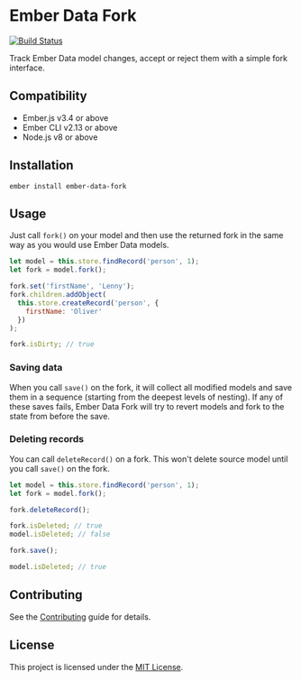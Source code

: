 Ember Data Fork
==============================================================================

[![Build Status](https://travis-ci.org/nibynic/ember-data-fork.svg?branch=master)](https://travis-ci.org/nibynic/ember-data-fork)

Track Ember Data model changes, accept or reject them with a simple fork interface.


Compatibility
------------------------------------------------------------------------------

* Ember.js v3.4 or above
* Ember CLI v2.13 or above
* Node.js v8 or above


Installation
------------------------------------------------------------------------------

```
ember install ember-data-fork
```


Usage
------------------------------------------------------------------------------

Just call `fork()` on your model and then use the returned fork in the same way as
you would use Ember Data models.

```javascript
let model = this.store.findRecord('person', 1);
let fork = model.fork();

fork.set('firstName', 'Lenny');
fork.children.addObject(
  this.store.createRecord('person', {
    firstName: 'Oliver'
  })
);

fork.isDirty; // true
```

### Saving data

When you call `save()` on the fork, it will collect all modified models and save
them in a sequence (starting from the deepest levels of nesting).
If any of these saves fails, Ember Data Fork will try to revert models and fork
to the state from before the save.

### Deleting records

You can call `deleteRecord()` on a fork. This won't delete source model until you
call `save()` on the fork.

```javascript
let model = this.store.findRecord('person', 1);
let fork = model.fork();

fork.deleteRecord();

fork.isDeleted; // true
model.isDeleted; // false

fork.save();

model.isDeleted; // true
```

Contributing
------------------------------------------------------------------------------

See the [Contributing](CONTRIBUTING.md) guide for details.


License
------------------------------------------------------------------------------

This project is licensed under the [MIT License](LICENSE.md).
